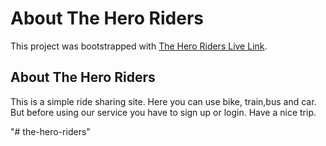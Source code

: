 # About The Hero Riders

This project was bootstrapped with [The Hero Riders Live Link](https://the-hero-riders.web.app).

## About The Hero Riders

This is a simple ride sharing site. Here you can use bike, train,bus and car. But before using our service you have to sign up or login. Have a nice trip.


"# the-hero-riders" 
